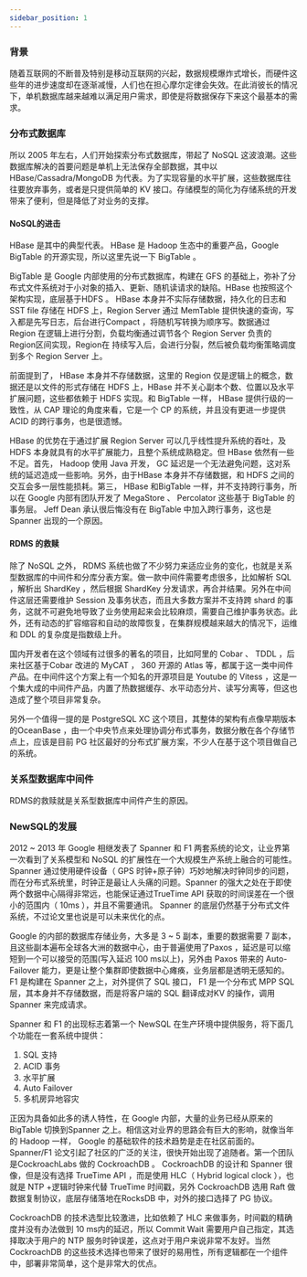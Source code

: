 ```yaml
---
sidebar_position: 1
---
```

### 背景

随着互联网的不断普及特别是移动互联网的兴起，数据规模爆炸式增长，而硬件这些年的进步速度却在逐渐减慢，人们也在担心摩尔定律会失效。在此消彼长的情况下，单机数据库越来越难以满足用户需求，即使是将数据保存下来这个最基本的需求。

### 分布式数据库

所以 2005 年左右，人们开始探索分布式数据库，带起了 NoSQL 这波浪潮。这些数据库解决的首要问题是单机上无法保存全部数据，其中以 HBase/Cassadra/MongoDB 为代表。为了实现容量的水平扩展，这些数据库往往要放弃事务，或者是只提供简单的 KV 接口。存储模型的简化为存储系统的开发带来了便利，但是降低了对业务的支撑。

#### NoSQL的进击

HBase 是其中的典型代表。 HBase 是 Hadoop 生态中的重要产品，Google BigTable 的开源实现，所以这里先说一下 BigTable 。

BigTable 是 Google 内部使用的分布式数据库，构建在 GFS 的基础上，弥补了分布式文件系统对于小对象的插入、更新、随机读请求的缺陷。HBase 也按照这个架构实现，底层基于HDFS 。 HBase 本身并不实际存储数据，持久化的日志和 SST file 存储在 HDFS 上，Region Server 通过 MemTable 提供快速的查询，写入都是先写日志，后台进行Compact ，将随机写转换为顺序写。数据通过 Region 在逻辑上进行分割，负载均衡通过调节各个 Region Server 负责的Region区间实现，Region在 持续写入后，会进行分裂，然后被负载均衡策略调度到多个 Region Server 上。

前面提到了， HBase 本身并不存储数据，这里的 Region 仅是逻辑上的概念，数据还是以文件的形式存储在 HDFS 上，HBase 并不关心副本个数、位置以及水平扩展问题，这些都依赖于 HDFS 实现。和 BigTable 一样， HBase 提供行级的一致性，从 CAP 理论的角度来看，它是一个 CP 的系统，并且没有更进一步提供 ACID 的跨行事务，也是很遗憾。

HBase 的优势在于通过扩展 Region Server 可以几乎线性提升系统的吞吐，及 HDFS 本身就具有的水平扩展能力，且整个系统成熟稳定。但 HBase 依然有一些不足。首先， Hadoop 使用 Java 开发， GC 延迟是一个无法避免问题，这对系统的延迟造成一些影响。另外，由于HBase 本身并不存储数据，和 HDFS 之间的交互会多一层性能损耗。第三， HBase 和BigTable 一样，并不支持跨行事务，所以在 Google 内部有团队开发了 MegaStore 、 Percolator 这些基于 BigTable 的事务层。 Jeff Dean 承认很后悔没有在 BigTable 中加入跨行事务，这也是 Spanner 出现的一个原因。

#### RDMS 的救赎

除了 NoSQL 之外， RDMS 系统也做了不少努力来适应业务的变化，也就是关系型数据库的中间件和分库分表方案。做一款中间件需要考虑很多，比如解析 SQL ，解析出 ShardKey ，然后根据 ShardKey 分发请求，再合并结果。另外在中间件这层还需要维护 Session 及事务状态，而且大多数方案并不支持跨 shard 的事务，这就不可避免地导致了业务使用起来会比较麻烦，需要自己维护事务状态。此外，还有动态的扩容缩容和自动的故障恢复，在集群规模越来越大的情况下，运维和 DDL 的复杂度是指数级上升。

国内开发者在这个领域有过很多的著名的项目，比如阿里的 Cobar 、 TDDL ，后来社区基于Cobar 改进的 MyCAT ， 360 开源的 Atlas 等，都属于这一类中间件产品。在中间件这个方案上有一个知名的开源项目是 Youtube 的 Vitess ，这是一个集大成的中间件产品，内置了热数据缓存、水平动态分片、读写分离等，但这也造成了整个项目非常复杂。

另外一个值得一提的是 PostgreSQL XC 这个项目，其整体的架构有点像早期版本的OceanBase ，由一个中央节点来处理协调分布式事务，数据分散在各个存储节点上，应该是目前 PG 社区最好的分布式扩展方案，不少人在基于这个项目做自己的系统。

### 关系型数据库中间件

RDMS的救赎就是关系型数据库中间件产生的原因。

### NewSQL的发展

2012 ~ 2013 年 Google 相继发表了 Spanner 和 F1 两套系统的论文，让业界第一次看到了关系模型和 NoSQL 的扩展性在一个大规模生产系统上融合的可能性。 Spanner 通过使用硬件设备（ GPS 时钟+原子钟）巧妙地解决时钟同步的问题，而在分布式系统里，时钟正是最让人头痛的问题。Spanner 的强大之处在于即使两个数据中心隔得非常远，也能保证通过TrueTime API 获取的时间误差在一个很小的范围内（ 10ms ），并且不需要通讯。 Spanner 的底层仍然基于分布式文件系统，不过论文里也说是可以未来优化的点。

Google 的内部的数据库存储业务，大多是 3 ~ 5 副本，重要的数据需要 7 副本，且这些副本遍布全球各大洲的数据中心，由于普遍使用了Paxos ，延迟是可以缩短到一个可以接受的范围(写入延迟 100 ms以上)，另外由 Paxos 带来的 Auto-Failover 能力，更是让整个集群即使数据中心瘫痪，业务层都是透明无感知的。 F1 是构建在 Spanner 之上，对外提供了 SQL 接口， F1 是一个分布式 MPP SQL 层，其本身并不存储数据，而是将客户端的 SQL 翻译成对KV 的操作，调用 Spanner 来完成请求。

Spanner 和 F1 的出现标志着第一个 NewSQL 在生产环境中提供服务，将下面几个功能在一套系统中提供：

1. SQL 支持
2. ACID 事务
3. 水平扩展
4. Auto Failover
5. 多机房异地容灾

正因为具备如此多的诱人特性，在 Google 内部，大量的业务已经从原来的 BigTable 切换到Spanner 之上。相信这对业界的思路会有巨大的影响，就像当年的 Hadoop 一样， Google 的基础软件的技术趋势是走在社区前面的。
Spanner/F1 论文引起了社区的广泛的关注，很快开始出现了追随者。第一个团队是CockroachLabs 做的 CockroachDB 。 CockroachDB 的设计和 Spanner 很像，但是没有选择 TrueTime API ，而是使用 HLC（ Hybrid logical clock ），也就是 NTP +逻辑时钟来代替 TrueTime 时间戳，另外 CockroachDB 选用 Raft 做数据复制协议，底层存储落地在RocksDB 中，对外的接口选择了 PG 协议。

CockroachDB 的技术选型比较激进，比如依赖了 HLC 来做事务，时间戳的精确度并没有办法做到 10 ms内的延迟，所以 Commit Wait 需要用户自己指定，其选择取决于用户的 NTP 服务时钟误差，这点对于用户来说非常不友好。当然 CockroachDB 的这些技术选择也带来了很好的易用性，所有逻辑都在一个组件中，部署非常简单，这个是非常大的优点。
